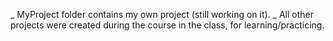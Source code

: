 _ MyProject folder contains my own project (still working on it). _ 
All other projects were created during the course in the class, for learning/practicing.
